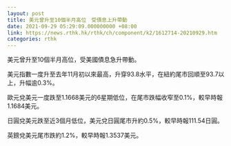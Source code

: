 ```yaml
---
layout: post
title: 美元曾升至10個半月高位　受債息上升帶動
date: 2021-09-29 05:29:09.000000000 +08:00
link: https://news.rthk.hk/rthk/ch/component/k2/1612714-20210929.htm
categories: rthk
---
```


美元曾升至10個半月高位，受美國債息急升帶動。

美元指數一度升至去年11月初以來最高，升穿93.8水平，在紐約尾市回順至93.7以上，升幅逾0.3%。

歐元兌美元一度跌至1.1668美元的6星期低位，在尾市跌幅收窄至0.1%，較早時報1.1684美元。

日圓兌美元跌至近3個月低位，美元兌日圓尾市升約0.5%，較早時報111.54日圓。

英鎊兌美元尾市跌約1.2%，較早時報1.3537美元。
